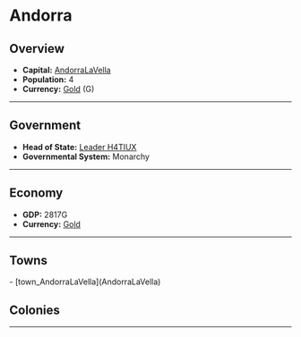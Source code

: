 # <!--NAME-->Andorra<!--NAME-->

## Overview

- **Capital:** <!--CAPITAL_LINK-->[AndorraLaVella](town_AndorraLaVella)<!--CAPITAL_LINK-->
- **Population:** <!--POPULATION-->4<!--POPULATION-->
- **Currency:** <!--CURRENCY_LINK-->[Gold](currency_Gold)<!--CURRENCY_LINK--> (<!--CURRENCY_ABV-->G<!--CURRENCY_ABV-->)

---

## Government

- **Head of State:** <!--LEADER_TITLE_LINK-->[Leader H4TIUX](user_H4TIUX)<!--LEADER_TITLE_LINK-->
- **Governmental System:** <!--GOVERNMENT-->Monarchy<!--GOVERNMENT-->

---

## Economy

- **GDP:** <!--GDP-->2817G<!--GDP-->
- **Currency:** <!--CURRENCY_LINK-->[Gold](currency_Gold)<!--CURRENCY_LINK-->

---

## Towns

<!--TOWNS-->- [town_AndorraLaVella](AndorraLaVella)<!--TOWNS-->

## Colonies

<!--COLONIES--><!--COLONIES-->

---